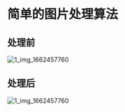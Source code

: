 # 简单的图片处理算法
## 处理前
![1_img_1662457760](https://user-images.githubusercontent.com/80308986/188609545-88bf3d7f-be2c-4435-8991-3c22a9f2a438.png)
## 处理后
![1_img_1662457760](https://user-images.githubusercontent.com/80308986/188609594-37870432-d6c1-4680-a8bd-8d8ef0a6d1ca.png)
